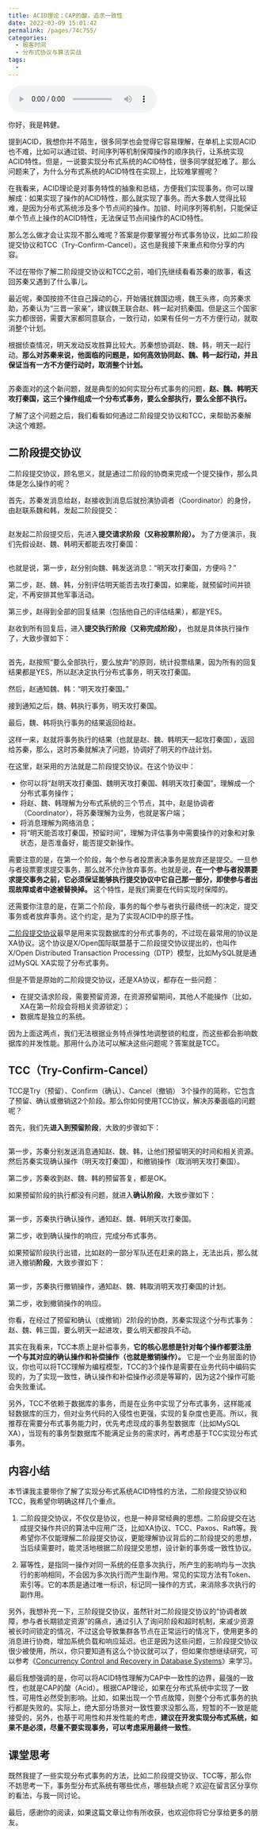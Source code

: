 ```yaml
---
title: ACID理论：CAP的酸，追求一致性
date: 2022-03-09 15:01:42
permalink: /pages/74c755/
categories:
  - 极客时间
  - 分布式协议与算法实战
tags:
  - 
---
```

<audio title="03.ACID理论：CAP的酸，追求一致性" src="https://static001.geekbang.org/resource/audio/15/aa/155bbe97c390b62fcf9a008de2db76aa.mp3" controls="controls"></audio> 
<p>你好，我是韩健。</p><p>提到ACID，我想你并不陌生，很多同学也会觉得它容易理解，在单机上实现ACID也不难，比如可以通过锁、时间序列等机制保障操作的顺序执行，让系统实现ACID特性。但是，一说要实现分布式系统的ACID特性，很多同学就犯难了。那么问题来了，为什么分布式系统的ACID特性在实现上，比较难掌握呢？</p><p>在我看来，ACID理论是对事务特性的抽象和总结，方便我们实现事务。你可以理解成：如果实现了操作的ACID特性，那么就实现了事务。而大多数人觉得比较难，是因为分布式系统涉及多个节点间的操作。加锁、时间序列等机制，只能保证单个节点上操作的ACID特性，无法保证节点间操作的ACID特性。</p><p>那么怎么做才会让实现不那么难呢？答案是你要掌握分布式事务协议，比如二阶段提交协议和TCC（Try-Confirm-Cancel）。这也是我接下来重点和你分享的内容。</p><p>不过在带你了解二阶段提交协议和TCC之前，咱们先继续看看苏秦的故事，看这回苏秦又遇到了什么事儿。</p><p>最近呢，秦国按捺不住自己躁动的心，开始骚扰魏国边境，魏王头疼，向苏秦求助，苏秦认为“三晋一家亲”，建议魏王联合赵、韩一起对抗秦国。但是这三个国家实力都很弱，需要大家都同意联合，一致行动，如果有任何一方不方便行动，就取消整个计划。</p><!-- [[[read_end]]] --><p>根据侦查情况，明天发动反攻胜算比较大。苏秦想协调赵、魏、韩，明天一起行动。<strong>那么对苏秦来说，他面临的问题是，如何高效协同赵、魏、韩一起行动，并且保证当有一方不方便行动时，取消整个计划。</strong></p><p><img src="https://static001.geekbang.org/resource/image/09/55/0951213850cbf7a9f6db1d99511bd455.jpg" alt=""></p><p>苏秦面对的这个新问题，就是典型的如何实现分布式事务的问题，<strong>赵、魏、韩明天攻打秦国，这三个操作组成一个分布式事务，要么全部执行，要么全部不执行。</strong></p><p>了解了这个问题之后，我们看看如何通过二阶段提交协议和TCC，来帮助苏秦解决这个难题。</p><h2>二阶段提交协议</h2><p>二阶段提交协议，顾名思义，就是通过二阶段的协商来完成一个提交操作，那么具体是怎么操作的呢？</p><p>首先，苏秦发消息给赵，赵接收到消息后就扮演协调者（Coordinator）的身份，由赵联系魏和韩，发起二阶段提交：</p><p><img src="https://static001.geekbang.org/resource/image/c4/2b/c43a3bffad5dee2d4f465df3fc22c52b.jpg" alt=""></p><p>赵发起二阶段提交后，先进入<strong>提交请求阶段（又称投票阶段）。</strong> 为了方便演示，我们先假设赵、魏、韩明天都能去攻打秦国：</p><p><img src="https://static001.geekbang.org/resource/image/72/af/72f1414c2d4f2e7a66b8dd246165a8af.jpg" alt=""></p><p>也就是说，第一步，赵分别向魏、韩发送消息：“明天攻打秦国，方便吗？”</p><p>第二步，赵、魏、韩，分别评估明天能否去攻打秦国，如果能，就预留时间并锁定，不再安排其他军事活动。</p><p>第三步，赵得到全部的回复结果（包括他自己的评估结果），都是YES。</p><p>赵收到所有回复后，进入<strong>提交执行阶段（又称完成阶段），</strong> 也就是具体执行操作了，大致步骤如下：</p><p><img src="https://static001.geekbang.org/resource/image/f5/dc/f5deb827fd03e10106ed6b6839f1d7dc.jpg" alt=""></p><p>首先，赵按照“要么全部执行，要么放弃”的原则，统计投票结果，因为所有的回复结果都是YES，所以赵决定执行分布式事务，明天攻打秦国。</p><p>然后，赵通知魏、韩：“明天攻打秦国。”</p><p>接到通知之后，魏、韩执行事务，明天攻打秦国。</p><p>最后，魏、韩将执行事务的结果返回给赵。</p><p>这样一来，赵就将事务执行的结果（也就是赵、魏、韩明天一起攻打秦国），返回给苏秦，那么，这时苏秦就解决了问题，协调好了明天的作战计划。</p><p>在这里，赵采用的方法就是二阶段提交协议。在这个协议中：</p><ul>
<li>你可以将“赵明天攻打秦国、魏明天攻打秦国、韩明天攻打秦国”，理解成一个分布式事务操作；</li>
<li>将赵、魏、韩理解为分布式系统的三个节点，其中，赵是协调者（Coordinator），将苏秦理解为业务，也就是客户端；</li>
<li>将消息理解为网络消息；</li>
<li>将“明天能否攻打秦国，预留时间”，理解为评估事务中需要操作的对象和对象状态，是否准备好，能否提交新操作。</li>
</ul><p>需要注意的是，在第一个阶段，每个参与者投票表决事务是放弃还是提交。一旦参与者投票要求提交事务，那么就不允许放弃事务。也就是说，<strong>在一个参与者投票要求提交事务之前，它必须保证能够执行提交协议中它自己那一部分，即使参与者出现故障或者中途被替换掉。</strong> 这个特性，是我们需要在代码实现时保障的。</p><p>还需要你注意的是，在第二个阶段，事务的每个参与者执行最终统一的决定，提交事务或者放弃事务。这个约定，是为了实现ACID中的原子性。</p><p><a href="https://courses.cs.washington.edu/courses/cse551/09au/papers/CSE550BHG-Ch7.pdf">二阶段提交协议</a>最早是用来实现数据库的分布式事务的，不过现在最常用的协议是XA协议。这个协议是X/Open国际联盟基于二阶段提交协议提出的，也叫作X/Open Distributed Transaction Processing（DTP）模型，比如MySQL就是通过MySQL XA实现了分布式事务。</p><p>但是不管是原始的二阶段提交协议，还是XA协议，都存在一些问题：</p><ul>
<li>在提交请求阶段，需要预留资源，在资源预留期间，其他人不能操作（比如，XA在第一阶段会将相关资源锁定）；</li>
<li>数据库是独立的系统。</li>
</ul><p>因为上面这两点，我们无法根据业务特点弹性地调整锁的粒度，而这些都会影响数据库的并发性能。那用什么办法可以解决这些问题呢？答案就是TCC。</p><h2>TCC（Try-Confirm-Cancel）</h2><p>TCC是Try（预留）、Confirm（确认）、Cancel（撤销） 3个操作的简称，它包含了预留、确认或撤销这2个阶段。那么你如何使用TCC协议，解决苏秦面临的问题呢？</p><p>首先，我们先<strong>进入到预留阶段</strong>，大致的步骤如下：</p><p><img src="https://static001.geekbang.org/resource/image/84/e2/84a56f9ef977e4bc10424f34e59140e2.jpg" alt=""></p><p>第一步，苏秦分别发送消息通知赵、魏、韩，让他们预留明天的时间和相关资源。然后苏秦实现确认操作（明天攻打秦国），和撤销操作（取消明天攻打秦国）。</p><p>第二步，苏秦收到赵、魏、韩的预留答复，都是OK。</p><p>如果预留阶段的执行都没有问题，就进入<strong>确认阶段</strong>，大致步骤如下：</p><p><img src="https://static001.geekbang.org/resource/image/28/db/28d109d73b31eb750912c55e795af1db.jpg" alt=""></p><p>第一步，苏秦执行确认操作，通知赵、魏、韩明天攻打秦国。</p><p>第二步，收到确认操作的响应，完成分布式事务。</p><p>如果预留阶段执行出错，比如赵的一部分军队还在赶来的路上，无法出兵，那么就进入撤销<strong>阶段</strong>，大致步骤如下：</p><p><img src="https://static001.geekbang.org/resource/image/b1/8a/b10a640509628053bacb0897c741608a.jpg" alt=""></p><p>第一步，苏秦执行撤销操作，通知赵、魏、韩取消明天攻打秦国的计划。</p><p>第二步，收到撤销操作的响应。</p><p>你看，在经过了预留和确认（或撤销）2阶段的协商，苏秦实现这个分布式事务：赵、魏、韩三国，要么明天一起进攻，要么明天都按兵不动。</p><p>其实在我看来，TCC本质上是补偿事务，<strong>它的核心思想是针对每个操作都要注册一个与其对应的确认操作和补偿操作（也就是撤销操作）。</strong> 它是一个业务层面的协议，你也可以将TCC理解为编程模型，TCC的3个操作是需要在业务代码中编码实现的，为了实现一致性，确认操作和补偿操作必须是等幂的，因为这2个操作可能会失败重试。</p><p>另外，TCC不依赖于数据库的事务，而是在业务中实现了分布式事务，这样能减轻数据库的压力，但对业务代码的入侵性也更强，实现的复杂度也更高。所以，我推荐在需要分布式事务能力时，优先考虑现成的事务型数据库（比如MySQL XA），当现有的事务型数据库不能满足业务的需求时，再考虑基于TCC实现分布式事务。</p><h2>内容小结</h2><p>本节课我主要带你了解了实现分布式系统ACID特性的方法，二阶段提交协议和TCC，我希望你明确这样几个重点。</p><ol>
<li>
<p>二阶段提交协议，不仅仅是协议，也是一种非常经典的思想。二阶段提交在达成提交操作共识的算法中应用广泛，比如XA协议、TCC、Paxos、Raft等。我希望你不仅能理解二阶段提交协议，更能理解协议背后的二阶段提交的思想，当后续需要时，能灵活地根据二阶段提交思想，设计新的事务或一致性协议。</p>
</li>
<li>
<p>幂等性，是指同一操作对同一系统的任意多次执行，所产生的影响均与一次执行的影响相同，不会因为多次执行而产生副作用。常见的实现方法有Token、索引等。它的本质是通过唯一标识，标记同一操作的方式，来消除多次执行的副作用。</p>
</li>
</ol><p>另外，我想补充一下，三阶段提交协议，虽然针对二阶段提交协议的“协调者故障，参与者长期锁定资源”的痛点，通过引入了询问阶段和超时机制，来减少资源被长时间锁定的情况，不过这会导致集群各节点在正常运行的情况下，使用更多的消息进行协商，增加系统负载和响应延迟。也正是因为这些问题，三阶段提交协议很少被使用，所以，你只要知道有这么个协议就可以了，但如果你想继续研究，可以参考《<a href="https://courses.cs.washington.edu/courses/cse551/09au/papers/CSE550BHG-Ch7.pdf">Concurrency Control and Recovery in Database Systems</a>》来学习。</p><p>最后我想强调的是，你可以将ACID特性理解为CAP中一致性的边界，最强的一致性，也就是CAP的酸（Acid）。根据CAP理论，如果在分布式系统中实现了一致性，可用性必然受到影响。比如，如果出现一个节点故障，则整个分布式事务的执行都是失败的。实际上，绝大部分场景对一致性要求没那么高，短暂的不一致是能接受的，另外，也基于可用性和并发性能的考虑，<strong>建议在开发实现分布式系统，如果不是必须，尽量不要实现事务，可以考虑采用最终一致性</strong>。</p><h2>课堂思考</h2><p>既然我提了一些实现分布式事务的方法，比如二阶段提交协议、TCC等，那么你不妨思考一下，事务型分布式系统有哪些优点，哪些缺点呢？欢迎在留言区分享你的看法，与我一同讨论。</p><p>最后，感谢你的阅读，如果这篇文章让你有所收获，也欢迎你将它分享给更多的朋友。</p>